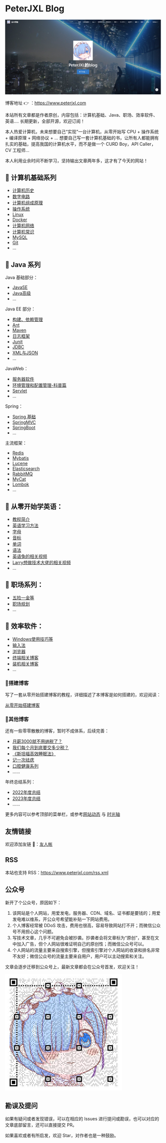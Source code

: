 # PeterJXL Blog


![](./images/Blog-Cover.PNG)



博客地址 👉 ：https://www.peterjxl.com

本站所有文章都是作者原创，内容包括：计算机基础、Java、职场、效率软件、英语.... 长期更新，全部开源，欢迎订阅！


本人热爱计算机，未来想要自己“实现”一台计算机，从零开始写 CPU + 操作系统 + 编译原理 + 网络协议 + ... 想要自己写一套计算机基础的书，让所有人都能拥有扎实的基础，提高我国的计算机水平，而不是做一个 CURD Boy，API Caller，CV 工程师...

本人利用业余时间不断学习，坚持输出文章两年多，这才有了今天的网站！


## 📖 计算机基础系列

* [计算机历史](https://www.peterjxl.com/ComputerHistory/)
* [数字电路](https://www.peterjxl.com/ComputerDigital/)
* [计算机组成原理](https://www.peterjxl.com/ComputerOrganization/)
* [操作系统](https://www.peterjxl.com/ComputerOS/)
* [Linux](https://www.peterjxl.com/Linux/)
* [Docker](https://www.peterjxl.com/Docker/)
* [计算机网络](https://www.peterjxl.com/Network/)
* [计算机常识](https://www.peterjxl.com/literacy/)
* [MySQL](https://www.peterjxl.com/MySQL/)
* [Git](https://www.peterjxl.com/Git/)
* ...



## 📖 Java 系列

Java 基础部分：

* [JavaSE](https://www.peterjxl.com/JavaSE/)
* [Java高级](https://www.peterjxl.com/JavaSenior/)
* ...



Java EE 部分：

* [构建、依赖管理](https://www.peterjxl.com/JavaEE/1-Build/)
* [Ant](https://www.peterjxl.com/JavaEE/Ant/)
* [Maven](https://www.peterjxl.com/JavaEE/Maven/)
* [日志框架](https://www.peterjxl.com/JavaEE/Log4j/)
* [Junit](https://www.peterjxl.com/JavaEE/Junit/)
* [JDBC](https://www.peterjxl.com/JavaEE/JDBC/)
* [XML与JSON](https://www.peterjxl.com/JavaEE/XML-JSON/)
* ...



JavaWeb：

* [服务器软件](https://peterjxl.com/JavaWeb/Web-Container/)
* [环境管理和配置管理-科普篇](https://peterjxl.com/JavaWeb/environment-and-code-version-manage/)
* [Servlet](https://peterjxl.com/JavaWeb/Servlet/)
* ...


Spring：

* [Spring 基础](https://peterjxl.com/Spring-Basic/)
* [SpringMVC](https://peterjxl.com/SpringMVC-Basic/)
* [SpringBoot](https://peterjxl.com/SpringBoot-Basic/)
* ...


主流框架：

* [Redis](https://peterjxl.com/Java-Framework/Redis/)
* [Mybatis](https://peterjxl.com/Java-Framework/Mybatis/)
* [Lucene](https://peterjxl.com/Java-Framework/Lucene/)
* [Elasticsearch](https://peterjxl.com/Java-Framework/Elasticsearch/)
* [RabbitMQ](https://peterjxl.com/Java-Framework/RabbitMQ/)
* [MyCat](https://peterjxl.com/Java-Framework/MyCat/)
* [Lombok](https://peterjxl.com/Java-Framework/Lombok/)
* ...



## 📖 从零开始学英语：

* [教程简介](https://peterjxl.com/English/Introduce/#英语是什么)
* [英语学习方法](https://peterjxl.com/English/Learning-Methodology/)
* [字母](https://peterjxl.com/English/Alphabet/)
* [音标](https://peterjxl.com/English/Symbols/)
* [单词](https://peterjxl.com/English/Word/)
* [语法](https://peterjxl.com/English/Grammar/)
* [英语兔的相关视频](https://peterjxl.com/English/yingyutu/)
* [Larry想做技术大佬的相关视频](https://peterjxl.com/English/Larry/)
* ...


## 📖 职场系列：

* [五险一金等](https://peterjxl.com/Job/Social-welfare/)
* [职场规划](https://peterjxl.com/Job/career-planning/)
* ...


## 📖 效率软件：

* [Windows使用技巧等 ](https://peterjxl.com/Windows/)
* [输入法 ](https://peterjxl.com/TypeWriting/)
* [浏览器 ](https://peterjxl.com/Browser/)
* [终端相关博客 ](https://peterjxl.com/Terminal/)
* [装机相关博客 ](https://peterjxl.com/Computer-Diy/)
* ...


### 📖搭建博客

写了一套从零开始搭建博客的教程，详细描述了本博客是如何搭建的，欢迎阅读：

[从零开始搭建博客](https://peterjxl.com/Blog/)

### 📖其他博客

还有一些零零散散的博客，暂时不成体系，后续完善：

* [月薪3000就不用纳税了？](https://www.peterjxl.com/economy/revenue/tax-in-china/)
* [我们每个月到底要交多少税？](https://www.peterjxl.com/economy/revenue/tax-monthly/#总结)
* [《斯坦福高效睡眠法》](https://www.peterjxl.com/sleep/Stanford-Efficient-Sleep-Method/)
* [记一次祛痣](https://www.peterjxl.com/fitness/skin/nevus/)
* [口腔健康系列](https://www.peterjxl.com/Oral-health/)
* ......



年终总结系列：

* [2022年度总结](https://www.peterjxl.com/About/summary-2022/)
* [2023年度总结](https://www.peterjxl.com/About/summary-2023/)
* ......


更多内容可以参考顶部的菜单栏，或参考[网站动态](https://www.peterjxl.com/About/WebLog/) 与 [时光轴](https://www.peterjxl.com/archives/)


## 友情链接

欢迎添加友链 👋：[友人帐](https://peterjxl.com/About/friend-link/)


## RSS

本站也支持 RSS：https://www.peterjxl.com/rss.xml


## 公众号


新开了个公众号，原因如下：

1. 该网站是个人网站，用爱发电，服务器、CDN、域名、证书都是要钱的；用爱发电难以维系，开公众号希望能补贴一下网站费用。
2. 个人博客经常被 DDoS 攻击，费用也很高，容易导致网站打不开；而微信公众号不用担心这个问题。
3. 写技术文章，几乎不可避免会被抄袭。抄袭者会将文章标为“原创”，甚至在文中加入广告，但个人网站很难证明自己的原创性；而微信公众号可以。
4. 个人网站的流量主要来自搜索引擎，但搜索引擎对个人网站的收录和排名非常不友好；微信公众号的流量主要来自用户，用户可以主动搜索和关注。


文章会逐步迁移到公众号上，最新文章都会在公众号首发，欢迎关注！

![](./images/QR-Code.png)


## 勘误及提问

如果有疑问或者发现错误，可以在相应的 Issues 进行提问或勘误，也可以对应的文章底部留言，还可以直接提交 PR。

如果喜欢或者有所启发，欢迎 Star，对作者也是一种鼓励。